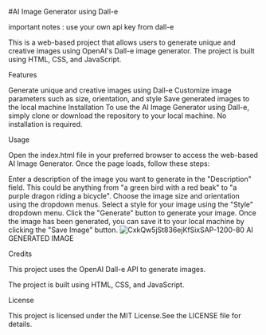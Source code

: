 #AI Image Generator using Dall-e

important notes : use your own api key from dall-e

This is a web-based project that allows users to generate unique and creative images using OpenAI's Dall-e image generator. The project is built using HTML, CSS, and JavaScript.

Features

Generate unique and creative images using Dall-e
Customize image parameters such as size, orientation, and style
Save generated images to the local machine
Installation
To use the AI Image Generator using Dall-e, simply clone or download the repository to your local machine. No installation is required.

Usage

Open the index.html file in your preferred browser to access the web-based AI Image Generator. Once the page loads, follow these steps:

Enter a description of the image you want to generate in the "Description" field. This could be anything from "a green bird with a red beak" to "a purple dragon riding a bicycle".
Choose the image size and orientation using the dropdown menus.
Select a style for your image using the "Style" dropdown menu.
Click the "Generate" button to generate your image.
Once the image has been generated, you can save it to your local machine by clicking the "Save Image" button.
![CxkQw5jSt836ejKfSixSAP-1200-80](https://user-images.githubusercontent.com/95157270/236364708-82383d9a-3f89-460b-9c92-9c879e72470a.jpg)
AI GENERATED IMAGE

Credits

This project uses the OpenAI Dall-e API to generate images.

The project is built using HTML, CSS, and JavaScript.

License

This project is licensed under the MIT License.See the LICENSE file for details.

